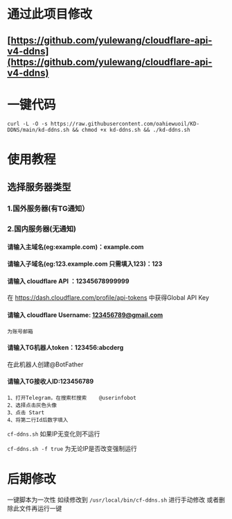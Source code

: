# 通过此项目修改
## [https://github.com/yulewang/cloudflare-api-v4-ddns](https://github.com/yulewang/cloudflare-api-v4-ddns)


# 一键代码


```
curl -L -O -s https://raw.githubusercontent.com/oahiewuoil/KD-DDNS/main/kd-ddns.sh && chmod +x kd-ddns.sh && ./kd-ddns.sh
```

# 使用教程
## 选择服务器类型

### 1.国外服务器(有TG通知）

### 2.国内服务器(无通知)


#### 请输入主域名(eg:example.com)：example.com

#### 请输入子域名(eg:123.example.com 只需填入123)：123

#### 请输入 cloudflare API ：12345678999999
 在 https://dash.cloudflare.com/profile/api-tokens 中获得Global API Key


#### 请输入 cloudflare Username: 123456789@gmail.com
```
为账号邮箱
```
#### 请输入TG机器人token：123456:abcderg

在此机器人创建@BotFather

#### 请输入TG接收人ID:123456789

```
1、打开Telegram，在搜索栏搜索    @userinfobot  
2、选择点击灰色头像
3、点击 Start
4、将第二行Id后数字填入
```

`cf-ddns.sh` 如果IP无变化则不运行

`cf-ddns.sh -f true` 为无论IP是否改变强制运行

# 后期修改 
一键脚本为一次性 如续修改到 `/usr/local/bin/cf-ddns.sh` 进行手动修改 或者删除此文件再运行一键
